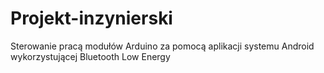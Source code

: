# Projekt-inzynierski
Sterowanie pracą modułów Arduino za pomocą aplikacji systemu Android wykorzystującej Bluetooth Low Energy 
